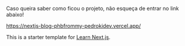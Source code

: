 Caso queira saber como ficou o projeto, não esqueça de entrar no link abaixo! 

https://nextjs-blog-phbfrommy-pedrokidev.vercel.app/

This is a starter template for [Learn Next.js](https://nextjs.org/learn).
